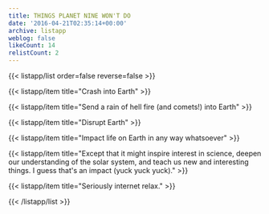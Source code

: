 ```yaml
---
title: THINGS PLANET NINE WON'T DO
date: '2016-04-21T02:35:14+00:00'
archive: listapp
weblog: false
likeCount: 14
relistCount: 2
---
```



{{< listapp/list order=false reverse=false >}}

   {{< listapp/item title="Crash into Earth" >}}

   {{< listapp/item title="Send a rain of hell fire (and comets!) into Earth" >}}

   {{< listapp/item title="Disrupt Earth" >}}

   {{< listapp/item title="Impact life on Earth in any way whatsoever" >}}

   {{< listapp/item title="Except that it might inspire interest in science, deepen our understanding of the solar system, and teach us new and interesting things. I guess that's an impact (yuck yuck yuck)." >}}

   {{< listapp/item title="Seriously internet relax." >}}

{{< /listapp/list >}}
